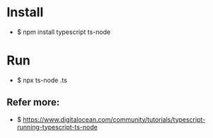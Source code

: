 # Install
- $ npm install typescript ts-node

# Run
- $ npx ts-node <filename>.ts

## Refer more: 
- $ https://www.digitalocean.com/community/tutorials/typescript-running-typescript-ts-node 